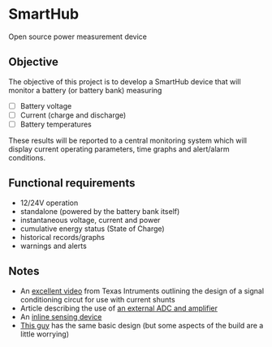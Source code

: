 # SmartHub
Open source power measurement device

## Objective
The objective of this project is to develop a SmartHub device that will monitor a battery (or battery bank) measuring

- [ ] Battery voltage
- [ ] Current (charge and discharge)
- [ ] Battery temperatures

These results will be reported to a central monitoring system which will display current operating parameters,
time graphs and alert/alarm conditions.

## Functional requirements

* 12/24V operation
* standalone (powered by the battery bank itself)
* instantaneous voltage, current and power
* cumulative energy status (State of Charge)
* historical records/graphs
* warnings and alerts

## Notes

* An [excellent video](https://youtu.be/jiSZUbQVQRk?si=NomNqURFb63rSNtr) from Texas Intruments outlining the design of a signal conditioning circut for use with current shunts
* Article describing the use of [an external ADC and amplifier](https://learnarduinonow.com/2015/05/11/reading-current-shunt-with-arduino.html)
* An [inline sensing device](https://riedon.com/media/pdf/SSA.pdf)
* [This guy](https://youtu.be/kgqq8Rd5wb4?si=5ixHCA2J0yA2Xefr) has the same basic design (but some aspects of the build are a little worrying)
